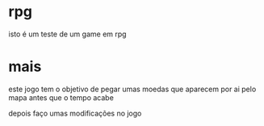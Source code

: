 # rpg
isto é um teste de um game em rpg

# mais

este jogo tem o objetivo de pegar umas moedas que aparecem por ai pelo mapa antes que o tempo acabe

depois faço umas modificações no jogo
